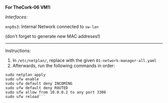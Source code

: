 **For TheCork-06 VM1:**

*Interfaces:*

`enp0s3`: Internal Network connected to ```sw-lan```

(don't forget to generate new MAC addreses!)
<hr/>

Instructions:
1) In `/etc/netplan/`, replace with the given `01-network-manager-all.yaml`
2) Afterwards, run the following commands in order:


```sudo netplan try
sudo netplan apply
sudo ufw enable
sudo ufw default deny INCOMING
sudo ufw default deny ROUTED
sudo ufw allow from 10.0.0.2 to any port 3306
sudo ufw reload```
